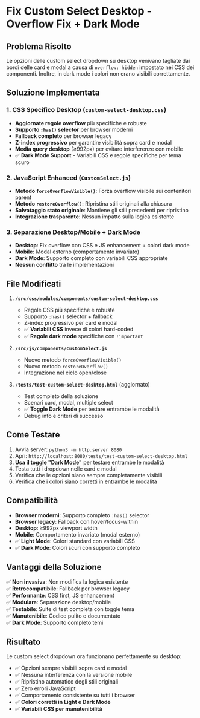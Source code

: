 # Fix Custom Select Desktop - Overflow Fix + Dark Mode

## Problema Risolto
Le opzioni delle custom select dropdown su desktop venivano tagliate dai bordi delle card e modal a causa di `overflow: hidden` impostato nei CSS dei componenti. Inoltre, in dark mode i colori non erano visibili correttamente.

## Soluzione Implementata

### 1. CSS Specifico Desktop (`custom-select-desktop.css`)
- **Aggiornate regole overflow** più specifiche e robuste
- **Supporto `:has()` selector** per browser moderni
- **Fallback completo** per browser legacy
- **Z-index progressivo** per garantire visibilità sopra card e modal
- **Media query desktop** (≥992px) per evitare interferenze con mobile
- ✅ **Dark Mode Support** - Variabili CSS e regole specifiche per tema scuro

### 2. JavaScript Enhanced (`CustomSelect.js`)
- **Metodo `forceOverflowVisible()`**: Forza overflow visibile sui contenitori parent
- **Metodo `restoreOverflow()`**: Ripristina stili originali alla chiusura
- **Salvataggio stato originale**: Mantiene gli stili precedenti per ripristino
- **Integrazione trasparente**: Nessun impatto sulla logica esistente

### 3. Separazione Desktop/Mobile + Dark Mode
- **Desktop**: Fix overflow con CSS e JS enhancement + colori dark mode
- **Mobile**: Modal esterno (comportamento invariato)
- **Dark Mode**: Supporto completo con variabili CSS appropriate
- **Nessun conflitto** tra le implementazioni

## File Modificati

1. **`/src/css/modules/components/custom-select-desktop.css`**
   - Regole CSS più specifiche e robuste
   - Supporto `:has()` selector + fallback
   - Z-index progressivo per card e modal
   - ✅ **Variabili CSS** invece di colori hard-coded
   - ✅ **Regole dark mode** specifiche con `!important`

2. **`/src/js/components/CustomSelect.js`**
   - Nuovo metodo `forceOverflowVisible()`
   - Nuovo metodo `restoreOverflow()`
   - Integrazione nel ciclo open/close

3. **`/tests/test-custom-select-desktop.html`** (aggiornato)
   - Test completo della soluzione
   - Scenari card, modal, multiple select
   - ✅ **Toggle Dark Mode** per testare entrambe le modalità
   - Debug info e criteri di successo

## Come Testare

1. Avvia server: `python3 -m http.server 8080`
2. Apri: `http://localhost:8080/tests/test-custom-select-desktop.html`
3. **Usa il toggle "Dark Mode"** per testare entrambe le modalità
4. Testa tutti i dropdown nelle card e modal
5. Verifica che le opzioni siano sempre completamente visibili
6. Verifica che i colori siano corretti in entrambe le modalità

## Compatibilità

- **Browser moderni**: Supporto completo `:has()` selector
- **Browser legacy**: Fallback con hover/focus-within
- **Desktop**: ≥992px viewport width
- **Mobile**: Comportamento invariato (modal esterno)
- ✅ **Light Mode**: Colori standard con variabili CSS
- ✅ **Dark Mode**: Colori scuri con supporto completo

## Vantaggi della Soluzione

✅ **Non invasiva**: Non modifica la logica esistente  
✅ **Retrocompatibile**: Fallback per browser legacy  
✅ **Performante**: CSS first, JS enhancement  
✅ **Modulare**: Separazione desktop/mobile  
✅ **Testabile**: Suite di test completa con toggle tema  
✅ **Manutenibile**: Codice pulito e documentato  
✅ **Dark Mode**: Supporto completo temi  

## Risultato

Le custom select dropdown ora funzionano perfettamente su desktop:
- ✅ Opzioni sempre visibili sopra card e modal
- ✅ Nessuna interferenza con la versione mobile
- ✅ Ripristino automatico degli stili originali
- ✅ Zero errori JavaScript
- ✅ Comportamento consistente su tutti i browser
- ✅ **Colori corretti in Light e Dark Mode**
- ✅ **Variabili CSS per manutenibilità**
